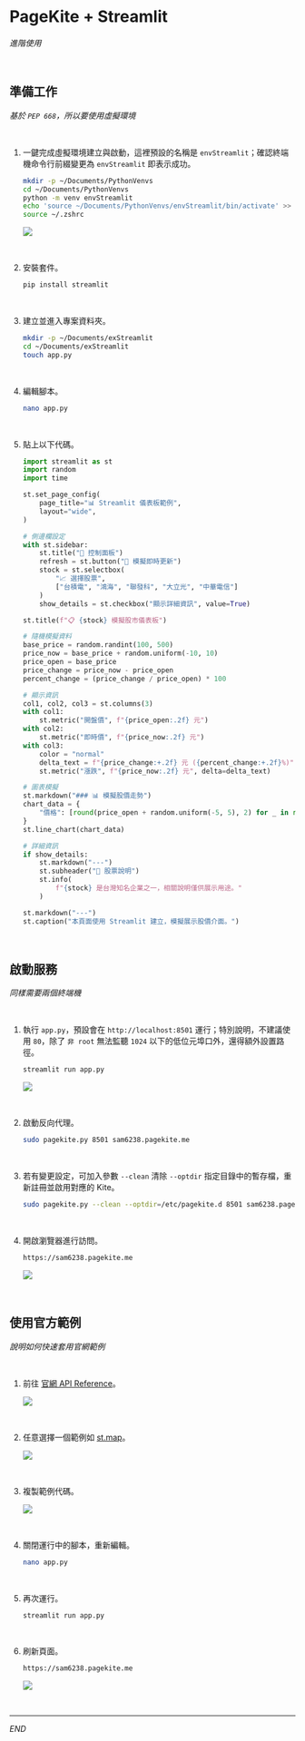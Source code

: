# PageKite + Streamlit

_進階使用_

<br>

## 準備工作

_基於 `PEP 668`，所以要使用虛擬環境_

<br>

1. 一鍵完成虛擬環境建立與啟動，這裡預設的名稱是 `envStreamlit`；確認終端機命令行前綴變更為 `envStreamlit` 即表示成功。

    ```bash
    mkdir -p ~/Documents/PythonVenvs
    cd ~/Documents/PythonVenvs
    python -m venv envStreamlit
    echo 'source ~/Documents/PythonVenvs/envStreamlit/bin/activate' >> ~/.zshrc
    source ~/.zshrc
    ```

    ![](images/img_34.png)

<br>

2. 安裝套件。

    ```bash
    pip install streamlit
    ```

<br>

3. 建立並進入專案資料夾。

    ```bash
    mkdir -p ~/Documents/exStreamlit
    cd ~/Documents/exStreamlit
    touch app.py
    ```

<br>

4. 編輯腳本。

    ```bash
    nano app.py
    ```

<br>

5. 貼上以下代碼。

    ```python
    import streamlit as st
    import random
    import time

    st.set_page_config(
        page_title="📊 Streamlit 儀表板範例",
        layout="wide",
    )

    # 側邊欄設定
    with st.sidebar:
        st.title("🔧 控制面板")
        refresh = st.button("🔄 模擬即時更新")
        stock = st.selectbox(
            "📈 選擇股票",
            ["台積電", "鴻海", "聯發科", "大立光", "中華電信"]
        )
        show_details = st.checkbox("顯示詳細資訊", value=True)

    st.title(f"📋 {stock} 模擬股市儀表板")

    # 隨機模擬資料
    base_price = random.randint(100, 500)
    price_now = base_price + random.uniform(-10, 10)
    price_open = base_price
    price_change = price_now - price_open
    percent_change = (price_change / price_open) * 100

    # 顯示資訊
    col1, col2, col3 = st.columns(3)
    with col1:
        st.metric("開盤價", f"{price_open:.2f} 元")
    with col2:
        st.metric("即時價", f"{price_now:.2f} 元")
    with col3:
        color = "normal"
        delta_text = f"{price_change:+.2f} 元 ({percent_change:+.2f}%)"
        st.metric("漲跌", f"{price_now:.2f} 元", delta=delta_text)

    # 圖表模擬
    st.markdown("### 📊 模擬股價走勢")
    chart_data = {
        "價格": [round(price_open + random.uniform(-5, 5), 2) for _ in range(20)]
    }
    st.line_chart(chart_data)

    # 詳細資訊
    if show_details:
        st.markdown("---")
        st.subheader("📄 股票說明")
        st.info(
            f"{stock} 是台灣知名企業之一，相關說明僅供展示用途。"
        )

    st.markdown("---")
    st.caption("本頁面使用 Streamlit 建立，模擬展示股價介面。")
    ```

<br>

## 啟動服務

_同樣需要兩個終端機_

<br>

1. 執行 `app.py`，預設會在 `http://localhost:8501` 運行；特別說明，不建議使用 `80`，除了 `非 root` 無法監聽 `1024` 以下的低位元埠口外，還得額外設置路徑。

    ```bash
    streamlit run app.py
    ```

    ![](images/img_42.png)

<br>

2. 啟動反向代理。

    ```bash
    sudo pagekite.py 8501 sam6238.pagekite.me
    ```

<br>

3. 若有變更設定，可加入參數 `--clean` 清除 `--optdir` 指定目錄中的暫存檔，重新註冊並啟用對應的 Kite。

    ```bash
    sudo pagekite.py --clean --optdir=/etc/pagekite.d 8501 sam6238.pagekite.me
    ```

<br>

4. 開啟瀏覽器進行訪問。

    ```bash
    https://sam6238.pagekite.me
    ```

    ![](images/img_35.png)

<br>

## 使用官方範例

_說明如何快速套用官網範例_

<br>

1. 前往 [官網 API Reference](https://docs.streamlit.io/develop/api-reference)。

    ![](images/img_43.png)

<br>

2. 任意選擇一個範例如 [st.map](https://docs.streamlit.io/develop/api-reference/charts/)。

    ![](images/img_44.png)

<br>

3. 複製範例代碼。

    ![](images/img_45.png)

<br>

4. 關閉運行中的腳本，重新編輯。

    ```bash
    nano app.py
    ```

<br>

5. 再次運行。

    ```bash
    streamlit run app.py
    ```

<br>

6. 刷新頁面。

    ```bash
    https://sam6238.pagekite.me
    ```

    ![](images/img_46.png)

<br>

___

_END_
